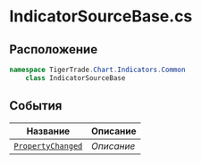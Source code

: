 
# IndicatorSourceBase.cs
## Расположение
```csharp
namespace TigerTrade.Chart.Indicators.Common  
    class IndicatorSourceBase
```

## События
| Название | Описание |
| --- | --- |
| [`PropertyChanged`](./sobytiya/PropertyChanged.md) | *Описание* |
